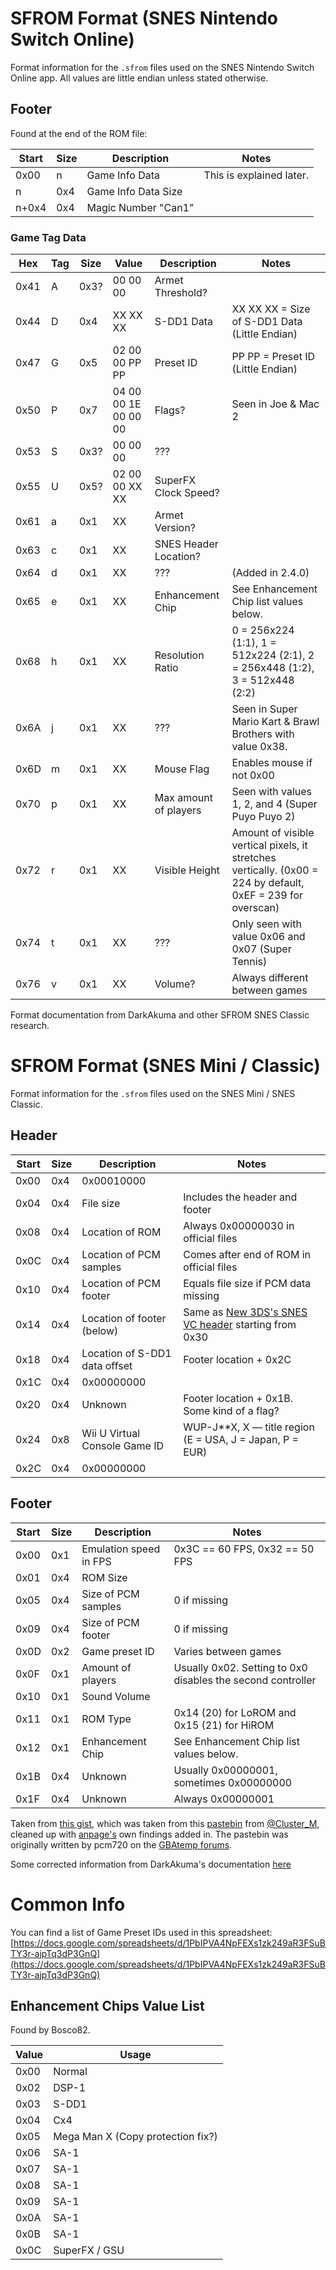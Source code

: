 # SFROM Format (SNES Nintendo Switch Online)

Format information for the `.sfrom` files used on the SNES Nintendo Switch Online app.
All values are little endian unless stated otherwise.

## Footer

Found at the end of the ROM file:

| Start | Size | Description                    | Notes                                                             |
|-------|------|--------------------------------|-------------------------------------------------------------------|
| 0x00  | n    | Game Info Data                 | This is explained later.                                          |
| n     | 0x4  | Game Info Data Size            |                                                                   |
| n+0x4 | 0x4  | Magic Number "Can1"            |                                                                   |

### Game Tag Data
| Hex  | Tag  | Size | Value | Description | Notes |
|------|------|------|-------|-------------|-------|
| 0x41 | A    | 0x3? | 00 00 00 | Armet Threshold? | |
| 0x44 | D    | 0x4  | XX XX XX <Data> | S-DD1 Data | XX XX XX = Size of S-DD1 Data (Little Endian) |
| 0x47 | G    | 0x5  | 02 00 00 PP PP | Preset ID | PP PP = Preset ID (Little Endian)
| 0x50 | P    | 0x7  | 04 00 00 1E 00 00 00 | Flags? | Seen in Joe & Mac 2 |
| 0x53 | S    | 0x3? | 00 00 00 | ??? | |
| 0x55 | U    | 0x5? | 02 00 00 XX XX | SuperFX Clock Speed? | |
| 0x61 | a    | 0x1  | XX | Armet Version? | |
| 0x63 | c    | 0x1  | XX | SNES Header Location? | |
| 0x64 | d    | 0x1  | XX | ??? | (Added in 2.4.0) |
| 0x65 | e    | 0x1  | XX | Enhancement Chip | See Enhancement Chip list values below. |
| 0x68 | h    | 0x1  | XX | Resolution Ratio | 0 = 256x224 (1:1), 1 = 512x224 (2:1), 2 = 256x448 (1:2), 3 = 512x448 (2:2) |
| 0x6A | j    | 0x1  | XX | ??? | Seen in Super Mario Kart & Brawl Brothers with value 0x38.
| 0x6D | m    | 0x1  | XX | Mouse Flag | Enables mouse if not 0x00 |
| 0x70 | p    | 0x1  | XX | Max amount of players | Seen with values 1, 2, and 4 (Super Puyo Puyo 2) |
| 0x72 | r    | 0x1  | XX | Visible Height | Amount of visible vertical pixels, it stretches vertically. (0x00 = 224 by default, 0xEF = 239 for overscan) |
| 0x74 | t    | 0x1  | XX | ??? | Only seen with value 0x06 and 0x07 (Super Tennis) |
| 0x76 | v    | 0x1  | XX | Volume? | Always different between games |


Format documentation from DarkAkuma and other SFROM SNES Classic research.

# SFROM Format (SNES Mini / Classic)

Format information for the `.sfrom` files used on the SNES Mini / SNES Classic.

## Header
| Start | Size | Description                    | Notes                                                             |
|-------|------|--------------------------------|-------------------------------------------------------------------|
| 0x00  | 0x4  | 0x00010000                     |                                                                   |
| 0x04  | 0x4  | File size                      | Includes the header and footer                                    |
| 0x08  | 0x4  | Location of ROM                | Always 0x00000030 in official files                               |
| 0x0C  | 0x4  | Location of PCM samples        | Comes after end of ROM in official files                          |
| 0x10  | 0x4  | Location of PCM footer         | Equals file size if PCM data missing                              |
| 0x14  | 0x4  | Location of footer (below)     | Same as [New 3DS's SNES VC header](https://3dbrew.org/wiki/3DS_Virtual_Console#data.bin_structure) starting from 0x30 |
| 0x18  | 0x4  | Location of S-DD1 data offset  | Footer location + 0x2C                                            |
| 0x1C  | 0x4  | 0x00000000                     |                                                                   |
| 0x20  | 0x4  | Unknown                        | Footer location + 0x1B. Some kind of a flag?                      |
| 0x24  | 0x8  | Wii U Virtual Console Game ID  | WUP-J**X, X — title region (E = USA, J = Japan, P = EUR)          |
| 0x2C  | 0x4  | 0x00000000                     |                                                                   |

## Footer
| Start | Size | Description            | Notes                                                                     |
|-------|------|------------------------|---------------------------------------------------------------------------|
| 0x00  | 0x1  | Emulation speed in FPS | 0x3C == 60 FPS, 0x32 == 50 FPS                                                                |
| 0x01  | 0x4  | ROM Size               |                                                                           |
| 0x05  | 0x4  | Size of PCM samples    | 0 if missing                                                              |
| 0x09  | 0x4  | Size of PCM footer     | 0 if missing                                                              |
| 0x0D  | 0x2  | Game preset ID         | Varies between games                                                      |
| 0x0F  | 0x1  | Amount of players      | Usually 0x02. Setting to 0x0 disables the second controller               |
| 0x10  | 0x1  | Sound Volume           |                                                                           |
| 0x11  | 0x1  | ROM Type               | 0x14 (20) for LoROM and 0x15 (21) for HiROM                               |
| 0x12  | 0x1  | Enhancement Chip       | See Enhancement Chip list values below.                                   |
| 0x1B  | 0x4  | Unknown                | Usually 0x00000001, sometimes 0x00000000                                  |
| 0x1F  | 0x4  | Unknown                | Always 0x00000001                                                         |


Taken from [this gist](https://gist.github.com/anpage/c1085055db0242ea3c7558dab56712a5), which was taken from this [pastebin](https://pastebin.com/XD02kr3Z) from [@Cluster_M](https://twitter.com/Cluster_M/status/914543801858961410), cleaned up with [anpage's](https://gist.github.com/anpage) own findings added in. The pastebin was originally written by pcm720 on the [GBAtemp forums](https://gbatemp.net/threads/hakchi2-nes-mini-very-simple-pimp-tool.456256/page-577#post-7608411).

Some corrected information from DarkAkuma's documentation [here](http://darkakuma.z-net.us/2019/05/snes-classic-whats-left-whats-next.html)

# Common Info

You can find a list of Game Preset IDs used in this spreadsheet: [https://docs.google.com/spreadsheets/d/1PbIPVA4NpFEXs1zk249aR3FSuBTY3r-ajpTq3dP3GnQ](https://docs.google.com/spreadsheets/d/1PbIPVA4NpFEXs1zk249aR3FSuBTY3r-ajpTq3dP3GnQ)

## Enhancement Chips Value List

Found by Bosco82.

| Value | Usage |
|-------|-------|
| 0x00 | Normal |
| 0x02 | DSP-1 |
| 0x03 | S-DD1 |
| 0x04 | Cx4 |
| 0x05 | Mega Man X (Copy protection fix?) |
| 0x06 | SA-1 |
| 0x07 | SA-1 |
| 0x08 | SA-1 |
| 0x09 | SA-1 |
| 0x0A | SA-1 |
| 0x0B | SA-1 |
| 0x0C | SuperFX / GSU |

